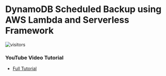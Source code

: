 # DynamoDB Scheduled Backup using AWS Lambda and Serverless Framework

![visitors](https://visitor-badge.glitch.me/badge?page_id=jacksonyuan-yt.dynamodb-scheduled-backup)

### YouTube Video Tutorial
* [Full Tutorial](https://youtu.be/v2TrrBr1OEY)